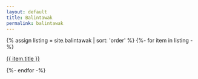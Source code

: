 ```yaml
---
layout: default
title: Balintawak
permalink: balintawak
---
```


{% assign listing = site.balintawak | sort: 'order'  %}
{%- for item in listing -%}
  <p><a href="{{ item.url }}">{{ item.title }}</a></p>
{%- endfor -%}

